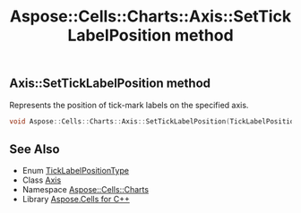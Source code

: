 ﻿---
title: Aspose::Cells::Charts::Axis::SetTickLabelPosition method
linktitle: SetTickLabelPosition
second_title: Aspose.Cells for C++ API Reference
description: 'Aspose::Cells::Charts::Axis::SetTickLabelPosition method. Represents the position of tick-mark labels on the specified axis in C++.'
type: docs
weight: 2500
url: /cpp/aspose.cells.charts/axis/setticklabelposition/
---
## Axis::SetTickLabelPosition method


Represents the position of tick-mark labels on the specified axis.

```cpp
void Aspose::Cells::Charts::Axis::SetTickLabelPosition(TickLabelPositionType value)
```

## See Also

* Enum [TickLabelPositionType](../../ticklabelpositiontype/)
* Class [Axis](../)
* Namespace [Aspose::Cells::Charts](../../)
* Library [Aspose.Cells for C++](../../../)
